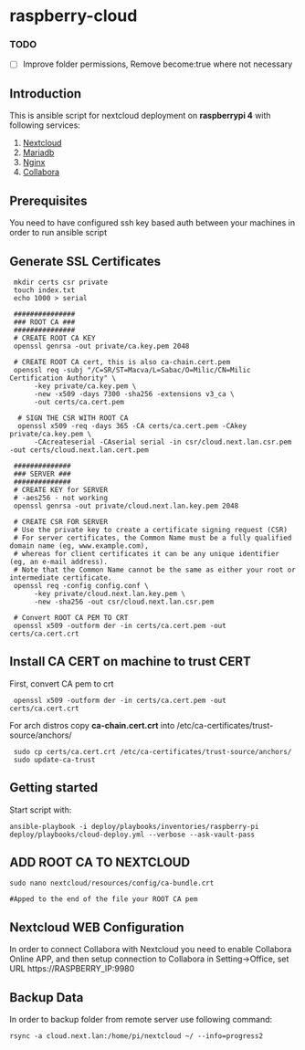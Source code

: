 # raspberry-cloud

### TODO
- [ ] Improve folder permissions, Remove become:true where not necessary

## Introduction

This is ansible script for nextcloud deployment on **raspberrypi 4** with following services:
1. [Nextcloud](https://nextcloud.com/)
1. [Mariadb](https://mariadb.org/)
1. [Nginx](https://www.nginx.com/)
1. [Collabora](https://www.collaboraoffice.com/)

## Prerequisites
You need to have configured ssh key based auth between your machines in order to run ansible script

## Generate SSL Certificates 
```
 mkdir certs csr private
 touch index.txt
 echo 1000 > serial
 
 ###############
 ### ROOT CA ###
 ###############
 # CREATE ROOT CA KEY
 openssl genrsa -out private/ca.key.pem 2048
 
 # CREATE ROOT CA cert, this is also ca-chain.cert.pem
 openssl req -subj "/C=SR/ST=Macva/L=Sabac/O=Milic/CN=Milic Certification Authority" \
      -key private/ca.key.pem \
      -new -x509 -days 7300 -sha256 -extensions v3_ca \
      -out certs/ca.cert.pem
      
  # SIGN THE CSR WITH ROOT CA
  openssl x509 -req -days 365 -CA certs/ca.cert.pem -CAkey private/ca.key.pem \
      -CAcreateserial -CAserial serial -in csr/cloud.next.lan.csr.pem -out certs/cloud.next.lan.cert.pem

 ##############
 ### SERVER ###
 ##############
 # CREATE KEY for SERVER
 # -aes256 - not working 
 openssl genrsa -out private/cloud.next.lan.key.pem 2048
 
 # CREATE CSR FOR SERVER
 # Use the private key to create a certificate signing request (CSR)
 # For server certificates, the Common Name must be a fully qualified domain name (eg, www.example.com), 
 # whereas for client certificates it can be any unique identifier (eg, an e-mail address). 
 # Note that the Common Name cannot be the same as either your root or intermediate certificate.
 openssl req -config config.conf \
      -key private/cloud.next.lan.key.pem \
      -new -sha256 -out csr/cloud.next.lan.csr.pem

 # Convert ROOT CA PEM TO CRT
 openssl x509 -outform der -in certs/ca.cert.pem -out certs/ca.cert.crt
```

## Install CA CERT on machine to trust CERT
First, convert CA pem to crt 
```
 openssl x509 -outform der -in certs/ca.cert.pem -out certs/ca.cert.crt                              
```
For arch distros copy **ca-chain.cert.crt** into /etc/ca-certificates/trust-source/anchors/
```
 sudo cp certs/ca.cert.crt /etc/ca-certificates/trust-source/anchors/
 sudo update-ca-trust 
```

## Getting started
Start script with:
```
ansible-playbook -i deploy/playbooks/inventories/raspberry-pi deploy/playbooks/cloud-deploy.yml --verbose --ask-vault-pass
```

## ADD ROOT CA TO NEXTCLOUD
```
sudo nano nextcloud/resources/config/ca-bundle.crt

#Apped to the end of the file your ROOT CA pem 
```

## Nextcloud WEB Configuration
In order to connect Collabora with Nextcloud you need to enable Collabora Online APP,
and then setup connection to Collabora in Setting->Office, set URL https://RASPBERRY_IP:9980

## Backup Data
In order to backup folder from remote server use following command:
```
rsync -a cloud.next.lan:/home/pi/nextcloud ~/ --info=progress2
```